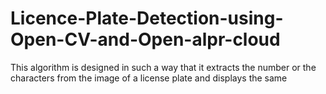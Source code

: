 # Licence-Plate-Detection-using-Open-CV-and-Open-alpr-cloud
This algorithm is designed in such a way that it extracts the number or the characters from the image of a license plate and displays the same
